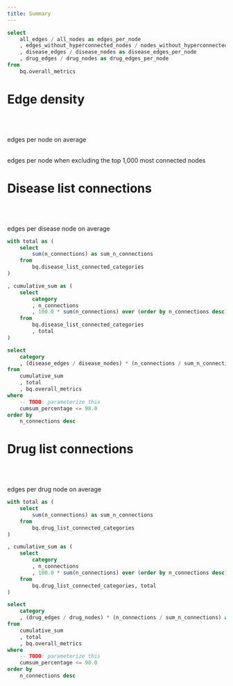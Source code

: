 ```yaml
---
title: Summary
---
```


<!-- TODO: rename merged_kg_nodes sources as misleading  -->
```sql edges_per_node
select 
    all_edges / all_nodes as edges_per_node
    , edges_without_hyperconnected_nodes / nodes_without_hyperconnected_nodes as edges_per_node_without_hyperconnected_nodes
    , disease_edges / disease_nodes as disease_edges_per_node
    , drug_edges / drug_nodes as drug_edges_per_node
from 
    bq.overall_metrics
```

# Edge density
<br/>

<Grid col=2>
    <p class="text-center text-lg"><span class="font-semibold text-4xl"><Value data={edges_per_node} column="edges_per_node" /></span><br/>edges per node on average</p>
    <p class="text-center text-lg"><span class="font-semibold text-4xl"><Value data={edges_per_node} column="edges_per_node_without_hyperconnected_nodes" /></span><br/>edges per node when excluding the top 1,000 most connected nodes</p>
</Grid>

# Disease list connections
<br/>

<p class="text-center text-lg"><span class="font-semibold text-4xl"><Value data={edges_per_node} column="disease_edges_per_node" /></span><br/>edges per disease node on average</p>

```sql disease_list_connected_categories
with total as (
    select 
        sum(n_connections) as sum_n_connections
    from 
        bq.disease_list_connected_categories
)

, cumulative_sum as (
    select 
        category
        , n_connections
        , 100.0 * sum(n_connections) over (order by n_connections desc) / sum_n_connections as cumsum_percentage
    from 
        bq.disease_list_connected_categories
        , total
)

select 
    category
    , (disease_edges / disease_nodes) * (n_connections / sum_n_connections) as number_of_connections
from 
    cumulative_sum
    , total
    , bq.overall_metrics
where 
    -- TODO: parameterize this 
    cumsum_percentage <= 98.0
order by 
    n_connections desc
```

<BarChart 
    data={disease_list_connected_categories} 
    x="category" 
    y="number_of_connections" 
    swapXY=true
/>

# Drug list connections
<br/>

<p class="text-center text-lg"><span class="font-semibold text-4xl"><Value data={edges_per_node} column="drug_edges_per_node" /></span><br/>edges per drug node on average</p>

```sql drug_list_connected_categories
with total as (
    select 
        sum(n_connections) as sum_n_connections
    from 
        bq.drug_list_connected_categories
)

, cumulative_sum as (
    select 
        category
        , n_connections
        , 100.0 * sum(n_connections) over (order by n_connections desc) / sum_n_connections as cumsum_percentage
    from 
        bq.drug_list_connected_categories, total
)

select 
    category
    , (drug_edges / drug_nodes) * (n_connections / sum_n_connections) as number_of_connections
from 
    cumulative_sum
    , total
    , bq.overall_metrics
where 
    -- TODO: parameterize this 
    cumsum_percentage <= 98.0
order by 
    n_connections desc
```

<BarChart 
    data={drug_list_connected_categories} 
    x="category" 
    y="number_of_connections" 
    swapXY=true
/>